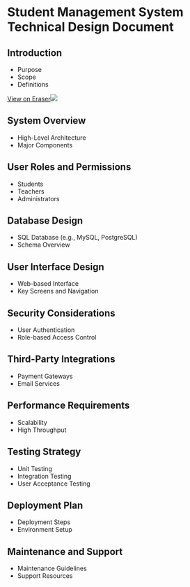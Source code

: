 # Student Management System Technical Design Document

## Introduction

-   Purpose
-   Scope
-   Definitions

[View on Eraser![](https://app.eraser.io/workspace/k6F9BpMQlz7LVT1BHcH6/preview?elements=0C6KmXDtf_pDDMQHbZRVFA&type=embed)](https://app.eraser.io/workspace/k6F9BpMQlz7LVT1BHcH6?elements=0C6KmXDtf_pDDMQHbZRVFA)

## System Overview

-   High-Level Architecture
-   Major Components

## User Roles and Permissions

-   Students
-   Teachers
-   Administrators

## Database Design

-   SQL Database (e.g., MySQL, PostgreSQL)
-   Schema Overview

## User Interface Design

-   Web-based Interface
-   Key Screens and Navigation

## Security Considerations

-   User Authentication
-   Role-based Access Control

## Third-Party Integrations

-   Payment Gateways
-   Email Services

## Performance Requirements

-   Scalability
-   High Throughput

## Testing Strategy

-   Unit Testing
-   Integration Testing
-   User Acceptance Testing

## Deployment Plan

-   Deployment Steps
-   Environment Setup

## Maintenance and Support

-   Maintenance Guidelines
-   Support Resources
